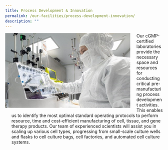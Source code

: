 ```yaml
---
title: Process Development & Innovation
permalink: /our-facilities/process-development-innovation/
description: ""
---
```

<div style="margin-right: 20px; float: left;">
    <img src="/images/Our%20Facilities/process%20development%20&amp;%20innovation.jpg" style="width:400px">
</div>

<div style="margin-left: 20px;">
    <p>Our cGMP-certified laboratories provide the necessary space and resources for conducting critical pre-manufacturing process development activities. This enables us to identify the most optimal standard operating protocols to perform resource, time and cost-efficient manufacturing of cell, tissue, and gene therapy products. Our team of experienced scientists will assist you in scaling up various cell types, progressing from small-scale culture wells and flasks to cell culture bags, cell factories, and automated cell culture systems.</p>
</div>